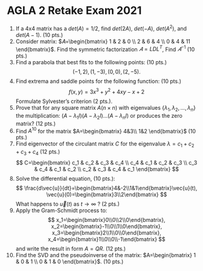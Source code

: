 <!--Document-->
# AGLA 2 Retake Exam 2021

1. If a 4x4 matrix has a $det(A)=1/2$, find $det(2A)$, $det(-A)$, $det(A^2)$, and $det(A−1)$. (10 pts.)
2. Consider matrix: $𝐴=\begin{bmatrix}
   1 & 2 & 0 \\
   2 & 6 & 4 \\
   0 & 4 & 11
   \end{bmatrix}$. Find the symmetric factorization $𝐴=LDL^T$, Find $𝐴^{-1}$ (10 pts.)
3. Find a parabola that best fits to the following points: (10 pts.)
   $$
   (-1, 2), (1, -3), (0, 0), (2, - 5).
   $$
4. Find extrema and saddle points for the following function: (10 pts.)
   $$
   f(x,y)=3x^3+y^2+4xy-x+2
   $$
   Formulate Sylvester’s criterion (2 pts.).
5. Prove that for any square matrix $A(n\times n)$ with eigenvalues $\{\lambda_1, \lambda_2, ..., \lambda_n\}$ the multiplication: $(A-\lambda_1I)(A-\lambda_2I)...(A-\lambda_nI)$ or produces the zero matrix? (12 pts.)
6. Find $A^{10}$ for the matrix $A=\begin{bmatrix}
    4&3\\
    1&2
    \end{bmatrix}$ (10 pts.)
7. Find eigenvector of the circulant matrix $C$ for the eigenvalue $\lambda=c_1+c_2+c_3+c_4$ (12 pts.)
   $$
   C=\begin{bmatrix}
   c_1 & c_2 & c_3 & c_4 \\
   c_4 & c_1 & c_2 & c_3 \\
   c_3 & c_4 & c_1 & c_2 \\
   c_2 & c_3 & c_4 & c_1
   \end{bmatrix}
   $$
8. Solve the differential equation, (10 pts.):
   $$
   \frac{d\vec{u}}{dt}=\begin{bmatrix}4&-2\\1&1\end{bmatrix}\vec{u}(t), \vec{u}(0)=\begin{bmatrix}3\\2\end{bmatrix}
   $$
   What happens to $\vec{u}(t)$ as $t\rightarrow \infty$ ? (2 pts.)
9. Apply the Gram-Schmidt process to:
   $$
   x_1=\begin{bmatrix}0\\0\\2\\0\end{bmatrix}, x_2=\begin{bmatrix}-1\\0\\1\\0\end{bmatrix}, x_3=\begin{bmatrix}2\\1\\0\\0\end{bmatrix}, x_4=\begin{bmatrix}1\\0\\0\\-1\end{bmatrix}
   $$
   and write the result in form $A=QR$. (12 pts.)
10. Find the SVD and the pseudoinverse of the matrix:
    $A=\begin{bmatrix}
    1 & 0 & 1 \\
    0 & 1 & 0
    \end{bmatrix}$. (10 pts.)

